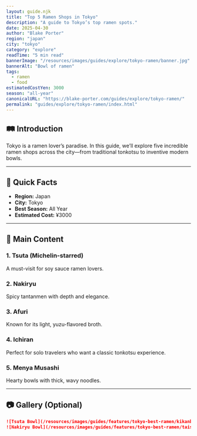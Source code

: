 ```yaml
---
layout: guide.njk
title: "Top 5 Ramen Shops in Tokyo"
description: "A guide to Tokyo’s top ramen spots."
date: 2025-04-30
author: "Blake Porter"
region: "japan"
city: "tokyo"
category: "explore"
readTime: "5 min read"
bannerImage: "/resources/images/guides/explore/tokyo-ramen/banner.jpg"
bannerAlt: "Bowl of ramen"
tags:
  - ramen
  - food
estimatedCostYen: 3000
season: "all-year"
canonicalURL: "https://blake-porter.com/guides/explore/tokyo-ramen/"
permalink: "guides/explore/tokyo-ramen/index.html"
---
```


## 🛤 Introduction

Tokyo is a ramen lover’s paradise. In this guide, we’ll explore five incredible ramen shops across the city—from traditional tonkotsu to inventive modern bowls.

---

## 📍 Quick Facts

- **Region:** Japan  
- **City:** Tokyo  
- **Best Season:** All Year  
- **Estimated Cost:** ¥3000

---

## 🧭 Main Content

### 1. Tsuta (Michelin-starred)

A must-visit for soy sauce ramen lovers.

### 2. Nakiryu

Spicy tantanmen with depth and elegance.

### 3. Afuri

Known for its light, yuzu-flavored broth.

### 4. Ichiran

Perfect for solo travelers who want a classic tonkotsu experience.

### 5. Menya Musashi

Hearty bowls with thick, wavy noodles.

---

## 📷 Gallery (Optional)

```markdown
![Tsuta Bowl](/resources/images/guides/features/tokyo-best-ramen/kikanbo.jpg)
![Nakiryu Bowl](/resources/images/guides/features/tokyo-best-ramen/taishoken.jpg)